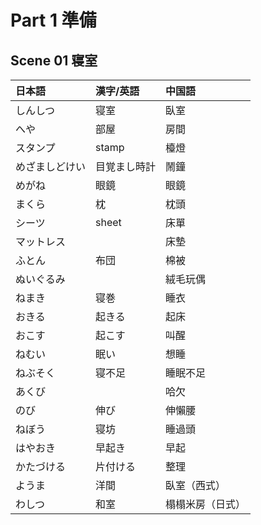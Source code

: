# Part 1 準備

## Scene 01 寝室

| 日本語         | 漢字/英語        | 中国語               |
| :------------ | :--------- | :-------------------|
| しんしつ       | 寝室         | 臥室  | 
| へや           | 部屋        | 房間  | 
| スタンプ       | stamp       | 檯燈  | 
| めざましどけい | 目覚まし時計  | 鬧鐘  | 
| めがね | 眼鏡 | 眼鏡 |
| まくら | 枕 | 枕頭 |
| シーツ | sheet | 床單 |
| マットレス |  | 床墊 |
| ふとん | 布団 | 棉被 |
| ぬいぐるみ | | 絨毛玩偶 |
| ねまき | 寝巻 | 睡衣 |
| おきる | 起きる | 起床 |
| おこす | 起こす | 叫醒 |
| ねむい | 眠い | 想睡 |
| ねぶそく | 寝不足 | 睡眠不足 |
| あくび |  | 哈欠 |
| のび | 伸び | 伸懶腰 |
| ねぼう | 寝坊 | 睡過頭 |
| はやおき | 早起き | 早起 |
| かたづける | 片付ける | 整理 |
|ようま | 洋間 | 臥室（西式）|
|わしつ | 和室 | 榻榻米房（日式） |







